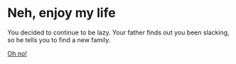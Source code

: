 # Neh, enjoy my life
You decided to continue to be lazy. Your father finds out you been slacking, so he tells you to find a new family.

[Oh no!](life-from-both-options/father-disowns.md)

